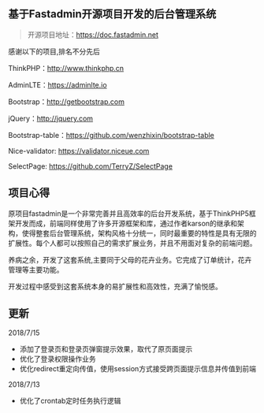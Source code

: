 ## 基于Fastadmin开源项目开发的后台管理系统
> 开源项目地址：https://doc.fastadmin.net

感谢以下的项目,排名不分先后

ThinkPHP：http://www.thinkphp.cn

AdminLTE：https://adminlte.io

Bootstrap：http://getbootstrap.com

jQuery：http://jquery.com

Bootstrap-table：https://github.com/wenzhixin/bootstrap-table

Nice-validator: https://validator.niceue.com

SelectPage: https://github.com/TerryZ/SelectPage

## 项目心得

原项目fastadmin是一个非常完善并且高效率的后台开发系统，基于ThinkPHP5框架开发而成，前端同样使用了许多开源框架和库，通过作者karson的继承和架构，使得整套后台管理系统，架构风格十分统一，同时最重要的特性是具有无限的扩展性。每个人都可以按照自己的需求扩展业务，并且不用面对复杂的前端问题。

养病之余，开发了这套系统,主要同于父母的花卉业务。它完成了订单统计，花卉管理等主要功能。

开发过程中感受到这套系统本身的易扩展性和高效性，充满了愉悦感。


## 更新

2018/7/15
- 添加了登录页和登录页弹窗提示效果，取代了原页面提示
- 优化了登录权限操作业务
- 优化redirect重定向传值，使用session方式接受跨页面提示信息并传值到前端

2018/7/13
- 优化了crontab定时任务执行逻辑
